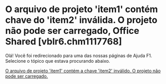 
# O arquivo de projeto 'item1' contém chave do 'item2' inválida. O projeto não pode ser carregado, Office Shared [vblr6.chm1117768]

Olá! Você foi redirecionado para uma das nossas páginas de Ajuda F1. Selecione o tópico que estava procurando abaixo.

[O arquivo de projeto 'item1' contém a chave 'item2' inválido. O projeto não pode ser carregado.](http://msdn.microsoft.com/library/15a504b1-9754-6fce-74e1-fd319109c919%28Office.15%29.aspx)
